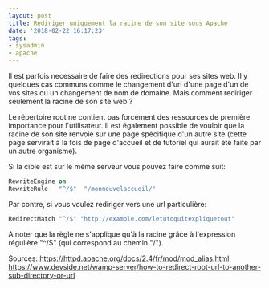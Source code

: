 ```yaml
---
layout: post
title: Rediriger uniquement la racine de son site sous Apache
date: '2018-02-22 16:17:23'
tags:
- sysadmin
- apache
---
```


Il est parfois necessaire de faire des redirections pour ses sites web. Il y  quelques cas communs comme le changement d'url d'une page d'un de vos sites ou un changement de nom de domaine. Mais comment rediriger seulement la racine de son site web ?

Le répertoire root ne contient pas forcément des ressources de première importance pour l'utilisateur. Il est également possible de vouloir que la racine de son site renvoie sur une page spécifique d'un autre site (cette page servirait à la fois de page d'accueil et de tutoriel qui aurait été faite par un autre organisme).

Si la cible est sur le même serveur vous pouvez faire comme suit:
```apache
RewriteEngine on
RewriteRule   "^/$"  "/monnouvelaccueil/"
```

Par contre, si vous voulez rediriger vers une url particulière:
```apache
RedirectMatch "^/$" "http://example.com/letutoquitexpliquetout"
```

A noter que la règle ne s'applique qu'à la racine grâce à l'expression régulière "^/$" (qui correspond au chemin "/").


Sources: 
https://httpd.apache.org/docs/2.4/fr/mod/mod_alias.html
https://www.devside.net/wamp-server/how-to-redirect-root-url-to-another-sub-directory-or-url